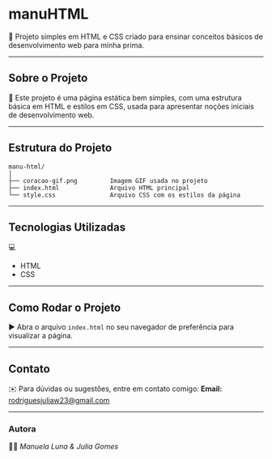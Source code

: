 # manuHTML

📁 Projeto simples em HTML e CSS criado para ensinar conceitos básicos de desenvolvimento web para minha prima.

---

## Sobre o Projeto

📄 Este projeto é uma página estática bem simples, com uma estrutura básica em HTML e estilos em CSS, usada para apresentar noções iniciais de desenvolvimento web.

---

## Estrutura do Projeto

```
manu-html/
│
├── coracao-gif.png         Imagem GIF usada no projeto
├── index.html              Arquivo HTML principal
└── style.css               Arquivo CSS com os estilos da página
```

---

## Tecnologias Utilizadas

💻

* HTML
* CSS

---

## Como Rodar o Projeto

▶️ Abra o arquivo `index.html` no seu navegador de preferência para visualizar a página.

---

## Contato

✉️ Para dúvidas ou sugestões, entre em contato comigo:
**Email:** [rodriguesjuliaw23@gmail.com](mailto:rodriguesjuliaw23@gmail.com)

---

### Autora

👩‍💻 *Manuela Luna & Julia Gomes*
